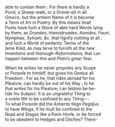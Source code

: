 able to contain them : For there is hardly a\
Pond, a Sheep-walk, or a Gravel-pit in all\
*Greece*, but the antient Name of it is become\
a Term of Art in Poetry.  By this means ſmall\
Poets have ſuch a Stock of able hard Words lying\
by them, as *Dryades*, *Hamadryades*, *Aonides*, *Fauni*,\
*Nymphae*, *Sylvani*, *&c*. that ſignify nothing at all ;\
and ſuch a World of pedantic Terms of the\
ſame Kind, as may ſerve to furniſh all the new\
Inventions and *thorough-Reformations*, that can\
happen between this and *Plato*’s great Year.

   When he writes he never propoſes any Scope\
or Purpoſe to himſelf, but gives his Genius all\
Freedom : For as he, that rides abroad for his\
Pleaſure, can hardly be out of his Way ; ſo he\
that writes for his Pleaſure, can ſeldom be be-\
ſide his Subject.  It is an ungrateful Thing to\
a noble Wit to be confined to any Thing---\
To what Purpoſe did the Antients feign *Pegaſus*\
to have Wings, if he muſt be confined to the\
Road and Stages like a Pack-Horſe, or be forced\
to be obedient to Hedges and Ditches?  There-

[^6]: [*footnote cont'd from prev. page*] which relates to the Diſtempers of Horſes, was employed in *Au-\
*gustus*'s Stables with great Succeſs, and by that Means introduced\
himſelf into the Favour of that Prince.
